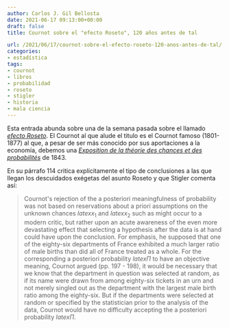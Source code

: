 ```yaml
---
author: Carlos J. Gil Bellosta
date: 2021-06-17 09:13:00+00:00
draft: false
title: Cournot sobre el "efecto Roseto", 120 años antes de tal

url: /2021/06/17/cournot-sobre-el-efecto-roseto-120-anos-antes-de-tal/
categories:
- estadística
tags:
- cournot
- libros
- probabilidad
- roseto
- stigler
- historia
- mala ciencia
---
```


Esta entrada abunda sobre una de la semana pasada sobre el llamado [_efecto Roseto_](https://www.datanalytics.com/2021/06/08/sobre-el-llamado-efecto-roseto/). El Cournot al que alude el titulo es el Cournot famoso (1801-1877) al que, a pesar de ser más conocido por sus aportaciones a la economía, debemos una [_Exposition de la théorie des chances et des probabilités_](https://arxiv.org/pdf/1902.02781.pdf) de 1843.

En su párrafo 114 critica explícitamente el tipo de conclusiones a las que llegan los descuidados exégetas del asunto Roseto y que Stigler comenta así:

>Cournot's rejection of the a posteriori meaningfulness of probability was not based on reservations about a priori assumptions on the unknown chances $latex x_1$ and $latex x_2$ such as might occur to a modern critic, but rather upon an acute awareness of the even more devastating effect that selecting a hypothesis after the data is at hand could have upon the conclusion. For emphasis, he supposed that one of the eighty-six departments of France exhibited a much larger ratio of male births than did all of France treated as a whole. For the corresponding a posteriori probability $latex \Pi$ to have an objective meaning, Cournot argued (pp. 197 - 198), it would be necessary that we know that the department in question was selected at random, as if its name were drawn from among eighty-six tickets in an urn and not merely singled out as the department with the largest male birth ratio among the eighty-six. But if the departments were selected at random or specified by the statistician prior to the analysis of the data, Cournot would have no difficulty accepting the a posteriori probability $latex \Pi$.
